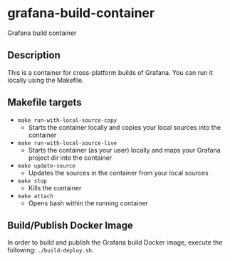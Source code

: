 # grafana-build-container
Grafana build container

## Description

This is a container for cross-platform builds of Grafana. You can run it locally using the Makefile.

## Makefile targets

* `make run-with-local-source-copy`
  - Starts the container locally and copies your local sources into the container
* `make run-with-local-source-live`
  - Starts the container (as your user) locally and maps your Grafana project dir into the container
* `make update-source`
  - Updates the sources in the container from your local sources
* `make stop`
  - Kills the container
* `make attach`
  - Opens bash within the running container

## Build/Publish Docker Image
In order to build and publish the Grafana build Docker image, execute the following:
`./build-deploy.sh`.
